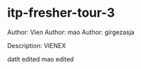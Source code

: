 # itp-fresher-tour-3

Author: Vien
Author: mao
Author: girgezasja


Description: VIENEX

datlt edited
mao edited
